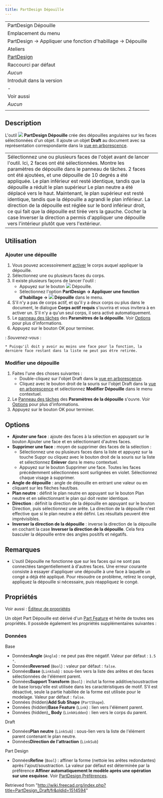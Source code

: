 ```yaml
---
title: PartDesign Dépouille
---
```

|  |
| --- |
| PartDesign Dépouille |
| Emplacement du menu |
| PartDesign → Appliquer une fonction d'habillage → Dépouille |
| Ateliers |
| [PartDesign](/PartDesign_Workbench/fr "PartDesign Workbench/fr") |
| Raccourci par défaut |
| *Aucun* |
| Introduit dans la version |
| - |
| Voir aussi |
| *Aucun* |
|  |

## Description

L'outil ![](/images/PartDesign_Draft.svg) **PartDesign Dépouille** crée des dépouilles angulaires sur les faces sélectionnées d'un objet. Il ajoute un objet **Draft** au document avec sa représentation correspondante dans la [vue en arborescence](/Tree_view/fr "Tree view/fr").

|  |  |
| --- | --- |
| Sélectionnez une ou plusieurs faces de l'objet avant de lancer l'outil. Ici, 2 faces ont été sélectionnées.    Montre les paramètres de dépouille dans le panneau de tâches.    2 faces ont été ajoutées, et une dépouille de 10 degrés a été appliquée. Le plan inférieur est resté identique, tandis que la dépouille a réduit le plan supérieur    Le plan neutre a été déplacé vers le haut. Maintenant, le plan supérieur est resté identique, tandis que la dépouille a agrandi le plan inférieur.    La direction de la dépouille est réglée sur le bord inférieur droit, ce qui fait que la dépouille est tirée vers la gauche.    Cocher la case Inverser la direction a permis d'appliquer une dépouille vers l'intérieur plutôt que vers l'extérieur. |  |

## Utilisation

### Ajouter une dépouille

1. Vous pouvez accessoirement [activer](/PartDesign_Body/fr#Statut_actif "PartDesign Body/fr") le corps auquel appliquer la dépouille.
2. Sélectionnez une ou plusieurs faces du corps.
3. Il existe plusieurs façons de lancer l'outil :
   * Appuyez sur le bouton ![](/images/PartDesign_Draft.svg) Dépouille.
   * Sélectionnez l'option **PartDesign → Appliquer une fonction d'habillage → ![](/images/PartDesign_Draft.svg) Dépouille** dans le menu.
4. S'il n'y a pas de corps actif, et qu'il y a deux corps ou plus dans le document, le dialogue **Corps actif requis** s'ouvrira et vous invitera à en activer un. S'il n'y a qu'un seul corps, il sera activé automatiquement.
5. Le [panneau des tâches](/Task_panel/fr "Task panel/fr") des **Paramètres de la dépouille**. Voir [Options](#Options) pour plus d'informations.
6. Appuyez sur le bouton OK pour terminer.

:   *Souvenez-vous* :

    * Puisqu'il doit y avoir au moins une face pour la fonction, la dernière face restant dans la liste ne peut pas être retirée.

### Modifier une dépouille

1. Faites l'une des choses suivantes :
   * Double-cliquez sur l'objet Draft dans la [vue en arborescence](/Tree_view/fr "Tree view/fr").
   * Cliquez avec le bouton droit de la souris sur l'objet Draft dans la [vue en arborescence](/Tree_view/fr "Tree view/fr") et sélectionnez **Modifier Dépouille** dans le menu contextuel.
2. Le [Panneau des tâches](/Task_panel/fr "Task panel/fr") des **Paramètres de la dépouille** s'ouvre. Voir [Options](#Options) pour plus d'informations.
3. Appuyez sur le bouton OK pour terminer.

## Options

* **Ajouter une face** : ajoute des faces à la sélection en appuyant sur le bouton Ajouter une face et en sélectionnant d'autres faces.
* **Supprimer une face** : moyen de supprimer des faces de la sélection :
  + Sélectionnez une ou plusieurs faces dans la liste et appuyez sur la touche Suppr ou cliquez avec le bouton droit de la souris sur la liste et sélectionnez **Enlever** dans le menu contextuel.
  + Appuyez sur le bouton Supprimer une face. Toutes les faces précédemment sélectionnées sont surlignées en violet. Sélectionnez chaque visage à supprimer.
* **Angle de dépouille** : angle de dépouille en entrant une valeur ou en cliquant sur les flèches haut/bas.
* **Plan neutre** : définit le plan neutre en appuyant sur le bouton Plan neutre et en sélectionnant le plan qui doit rester identique.
* **Direction** : définit la direction de la dépouille en appuyant sur le bouton Direction, puis sélectionnez une arête. La direction de la dépouille n'est effective que si le plan neutre a été défini. Les résultats peuvent être imprévisibles.
* **Inverser la direction de la dépouille** : inverse la direction de la dépouille en cochant la case **Inverser la direction de la dépouille**. Cela fera basculer la dépouille entre des angles positifs et négatifs.

## Remarques

* L'outil Dépouille ne fonctionne que sur les faces qui ne sont pas connectées tangentiellement à d'autres faces. Une erreur courante consiste à essayer d'appliquer une dépouille à une face à laquelle un congé a déjà été appliqué. Pour résoudre ce problème, retirez le congé, appliquez la dépouille si nécessaire, puis réappliquez le congé.

## Propriétés

Voir aussi : [Éditeur de propriétés](/Property_editor/fr "Property editor/fr")

Un objet Part Dépouille est dérivé d'un [Part Feature](/Part_Feature/fr "Part Feature/fr") et hérite de toutes ses propriétés. Il possède également les propriétés supplémentaires suivantes :

### Données

Base

* Données**Angle** (`Angle`) : ne peut pas être négatif. Valeur par défaut : `1.5 °`.
* Données**Reversed** (`Bool`) : valeur par défaut : `false`.
* Données**Base** (`LinkSub`) : sous-lien vers la liste des arêtes et des faces sélectionnées de l'élément parent.
* Données**Support Transform** (`Bool`) : inclut la forme additive/soustractive de base lorsqu'elle est utilisée dans les caractéristiques de motif. S'il est désactivé, seule la partie habillée de la forme est utilisée pour le modelage. Valeur par défaut : `false`.
* Données (hidden)**Add Sub Shape** (`PartShape`).
* Données (hidden)**Base Feature** (`Link`) : lien vers l'élément parent.
* Données (hidden)**\_ Body** (`LinkHidden`) : lien vers le corps du parent.

Draft

* Données**Plan neutre** (`LinkSub`) : sous-lien vers la liste de l'élément parent contenant le plan neutre.
* Données**Direction de l'attraction** (`LinkSub`)

Part Design

* Données**Refine** (`Bool`) : affiner la forme (nettoie les arêtes redondantes) après l'ajout/soustraction. La valeur par défaut est déterminée par la préférence **Affiner automatiquement le modèle après une opération sur une esquisse**. Voir [PartDesign Préférences](/PartDesign_Preferences/fr#G.C3.A9n.C3.A9ral "PartDesign Preferences/fr").

Retrieved from "<http://wiki.freecad.org/index.php?title=PartDesign_Draft/fr&oldid=1514594>"